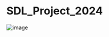 # SDL_Project_2024
![image](https://github.com/user-attachments/assets/748c4090-d867-4641-b674-8b3b574311b1)

